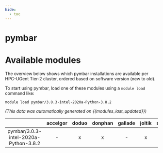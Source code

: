 ```yaml
---
hide:
  - toc
---
```


pymbar
======

# Available modules


The overview below shows which pymbar installations are available per HPC-UGent Tier-2 cluster, ordered based on software version (new to old).

To start using pymbar, load one of these modules using a `module load` command like:

```shell
module load pymbar/3.0.3-intel-2020a-Python-3.8.2
```

*(This data was automatically generated on {{modules_last_updated}})*  

| |accelgor|doduo|donphan|gallade|joltik|shinx|skitty|
| :---: | :---: | :---: | :---: | :---: | :---: | :---: | :---: |
|pymbar/3.0.3-intel-2020a-Python-3.8.2|-|x|x|-|x|-|x|
